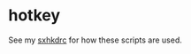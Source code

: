 # hotkey
See my [sxhkdrc](https://github.com/XPhyro/dotfiles/blob/master/root/home/xphyro/.config/sxhkd/sxhkdrc) for how these scripts are used.
